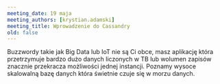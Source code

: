 ```yaml
---
meeting_date: 19 maja
meeting_authors: [krystian.adamski]
meeting_title: Wprowadzenie do Cassandry
old: false
---
```

Buzzwordy takie jak Big Data lub IoT nie są Ci obce, masz aplikację która przetrzymuje bardzo dużo danych liczonych w TB lub wolumen zapisów znacznie przekracza możliwości jednej instancji. Poznamy wysoce skalowalną bazę danych która świetnie czuje się w morzu danych.
